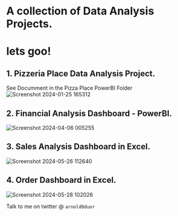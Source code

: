 # A collection of Data Analysis Projects.

# lets goo!

## 1. Pizzeria Place Data Analysis Project.

See Documment in the Pizza Place PowerBI Folder
![Screenshot 2024-01-25 165312](https://github.com/arnoldchrisoduor1/PowerBI-Projects/assets/109024629/480db6c5-8a01-47fb-9569-95fc03aea431)

## 2. Financial Analysis Dashboard - PowerBI.

![Screenshot 2024-04-06 005255](https://github.com/arnoldchrisoduor1/End_to_End_Data_Analysis_Projects/assets/109024629/b54d8f39-4d18-4611-b525-7520f42f3dfd)

## 3. Sales Analysis Dashboard in Excel.

![Screenshot 2024-05-26 112640](https://github.com/arnoldchrisoduor1/End_to_End_Data_Analysis_Projects/assets/109024629/714f1760-67cf-44a9-b4ed-7c231b10c743)

## 4. Order Dashboard in Excel.

![Screenshot 2024-05-28 102026](https://github.com/arnoldchrisoduor1/End_to_End_Data_Analysis_Projects/assets/109024629/e0e0cdc9-a0be-452a-8358-1a41ad226c70)




Talk to me on twitter @ `arnold0duor`
